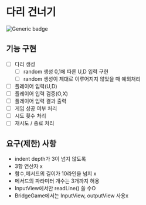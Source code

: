 # 다리 건너기
![Generic badge](https://img.shields.io/badge/precourse-week4-brightgreen)

## 기능 구현
- [ ] 다리 생성
  - [ ] random 생성 0,1에 따른 U,D 입력 구현
  - [ ] random 생성이 제대로 이루어지지 않았을 때 예외처리
- [ ] 플레이어 입력(U,D)
- [ ] 플레이어 입력 검증(O,X)
- [ ] 플레이어 입력 결과 출력
- [ ] 게임 성공 여부 처리
- [ ] 시도 횟수 처리
- [ ] 재시도 / 종료 처리

## 요구(제한) 사항
- indent depth가 3이 넘지 않도록
- 3항 연산자 x
- 함수,메서드의 길이가 10라인을 넘지 x
- 메서드의 파라미터 개수는 3개까지 허용
- InputView에서만 readLine() 쓸 수O
- BridgeGame에서는 InputView, outputView 사용x
